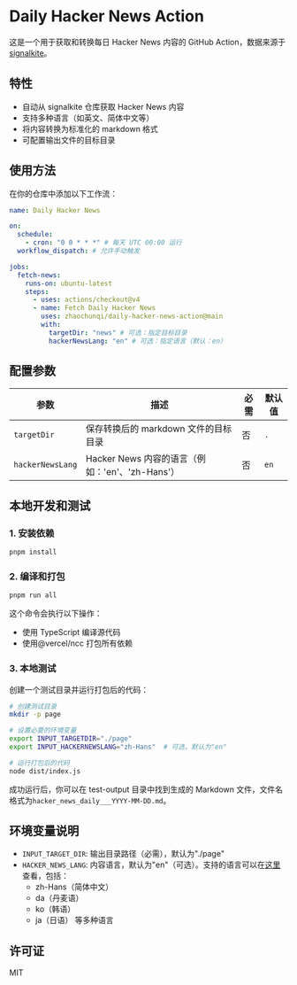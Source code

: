 # Daily Hacker News Action

这是一个用于获取和转换每日 Hacker News 内容的 GitHub Action，数据来源于 [signalkite](https://github.com/anaclumos/signalkite)。

## 特性

- 自动从 signalkite 仓库获取 Hacker News 内容
- 支持多种语言（如英文、简体中文等）
- 将内容转换为标准化的 markdown 格式
- 可配置输出文件的目标目录

## 使用方法

在你的仓库中添加以下工作流：

```yaml
name: Daily Hacker News

on:
  schedule:
    - cron: "0 0 * * *" # 每天 UTC 00:00 运行
  workflow_dispatch: # 允许手动触发

jobs:
  fetch-news:
    runs-on: ubuntu-latest
    steps:
      - uses: actions/checkout@v4
      - name: Fetch Daily Hacker News
        uses: zhaochunqi/daily-hacker-news-action@main
        with:
          targetDir: "news" # 可选：指定目标目录
          hackerNewsLang: "en" # 可选：指定语言（默认：en）
```

## 配置参数

| 参数             | 描述                                            | 必需 | 默认值 |
| ---------------- | ----------------------------------------------- | ---- | ------ |
| `targetDir`      | 保存转换后的 markdown 文件的目标目录            | 否   | `.`    |
| `hackerNewsLang` | Hacker News 内容的语言（例如：'en'、'zh-Hans'） | 否   | `en`   |

## 本地开发和测试

### 1. 安装依赖

```bash
pnpm install
```

### 2. 编译和打包

```bash
pnpm run all
```

这个命令会执行以下操作：

- 使用 TypeScript 编译源代码
- 使用@vercel/ncc 打包所有依赖

### 3. 本地测试

创建一个测试目录并运行打包后的代码：

```bash
# 创建测试目录
mkdir -p page

# 设置必要的环境变量
export INPUT_TARGETDIR="./page"
export INPUT_HACKERNEWSLANG="zh-Hans"  # 可选，默认为"en"

# 运行打包后的代码
node dist/index.js
```

成功运行后，你可以在 test-output 目录中找到生成的 Markdown 文件，文件名格式为`hacker_news_daily___YYYY-MM-DD.md`。

## 环境变量说明

- `INPUT_TARGET_DIR`: 输出目录路径（必需），默认为"./page"
- `HACKER_NEWS_LANG`: 内容语言，默认为"en"（可选）。支持的语言可以在[这里](https://github.com/anaclumos/signalkite/tree/main/i18n)查看，包括：
  - zh-Hans（简体中文）
  - da（丹麦语）
  - ko（韩语）
  - ja（日语）
    等多种语言

## 许可证

MIT
